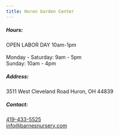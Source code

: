 ```yaml
---
title: Huron Garden Center
---
```

##### Hours:

OPEN LABOR DAY 10am-1pm\
\
Monday - Saturday: 9am - 5pm\
Sunday: 10am - 4pm

##### Address:

3511 West Cleveland Road Huron, OH 44839

##### Contact:

[419-433-5525](tel:419-433-5525)\
[info@barnesnursery.com](mailto:info@barnesnursery.com)